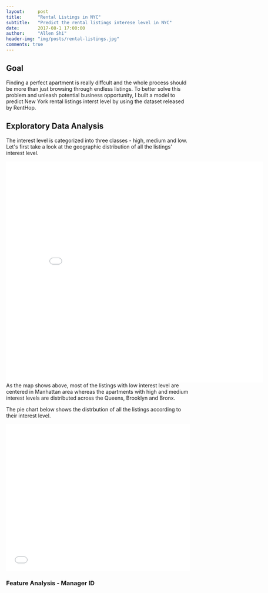 ```yaml
---
layout:     post
title:      "Rental Listings in NYC"
subtitle:   "Predict the rental listings interese level in NYC"
date:       2017-08-1 17:00:00
author:     "Allen Shi"
header-img: "img/posts/rental-listings.jpg"
comments: true
---
```


## Goal
Finding a perfect apartment is really diffcult and the whole process should be more than just browsing through endless listings. To better solve this problem and unleash potential business opportunity, I built a model to predict New York rental listings interst level by using the dataset released by RentHop.

## Exploratory Data Analysis
The interest level is categorized into three classes - high, medium and low. Let's first take a look at the geographic distribution of all the listings' interest level.
<iframe width="700" height="600" frameborder="0" scrolling="no" src="//plot.ly/~a98051827/24.embed"></iframe>
As the map shows above, most of the listings with low interest level are centered in Manhattan area whereas the apartments with high and medium interest levels are distributed across the Queens, Brooklyn and Bronx.

The pie chart below shows the distrbution of all the listings according to their interest level.
<iframe width="500" height="400" frameborder="0" scrolling="no" src="//plot.ly/~a98051827/26.embed"></iframe>

### Feature Analysis - Manager ID




